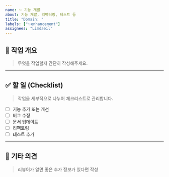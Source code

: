 ```yaml
---
name: ✨ 기능 개발
about: 기능 개발, 리팩터링, 테스트 등
title: "Domain: "
labels: ["✨enhancement"]
assignees: "Limdaeil"
---
```


## 📌 작업 개요
> 무엇을 작업할지 간단히 작성해주세요.

---

## ✅ 할 일 (Checklist)
> 작업을 세부적으로 나누어 체크리스트로 관리합니다.

- [ ] 기능 추가 또는 개선
- [ ] 버그 수정
- [ ] 문서 업데이트
- [ ] 리팩토링
- [ ] 테스트 추가

---

## 💬 기타 의견
> 리뷰어가 알면 좋은 추가 정보가 있다면 작성